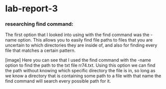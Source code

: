# lab-report-3
### researching find command:
The first option that I looked into using with the find command was the -name option. This allows you to easily find
file paths to files that you are uncertain to which directories they are inside of, and also for finding every file that 
matches a certain pattern.

[image]
Here you can see that I used the find command with the -name option to find the path to the txt file rr74.txt. Using this 
option we can find the path without knowing which specific directory the file is in, so long as we know a directory that is
containing some path to a file with that name the find command will search every possible path for it.

